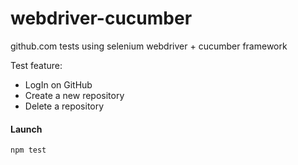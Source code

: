 # webdriver-cucumber
github.com tests using selenium webdriver + cucumber framework

Test feature:
- LogIn on GitHub
- Create a new repository
- Delete a repository

#### Launch

```
npm test
```
